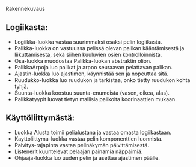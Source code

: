 Rakennekuvaus

## Logiikasta:

* Logiikka-luokka vastaa suurimmaksi osaksi pelin logiikasta. 
* Palikka-luokka on vastuussa pelissä olevan palikan kääntämisestä ja liikuttamisesta, sekä siihen kuuluvien osien kontrolloinnista.
* Osa-luokka muodostaa Palikka-luokan abstraktin olion.
* PalikkaArpoja luo palikat ja arpoo seuraavan pelattavan palikan.
* Ajastin-luokka luo ajastimen, käynnistää sen ja nopeuttaa sitä.
* Ruudukko-luokka luo ruudukon ja tarkistaa, onko tietty ruudukon kohta tyhjä.
* Suunta-luokka koostuu suunta-enumeista (vasen, oikea, alas).
* Palikkatyypit luovat tietyn mallisia palikoita koorinaattien mukaan.

## Käyttöliittymästä:

* Luokka Alusta toimii pelialustana ja vastaa omasta logiikastaan. 
* Kayttoliittyma-luokka vastaa pelin komponenttien luonnista. 
* Paivitys-rajapinta vastaa pelinäkymän päivittämisestä. 
* Listenerit kuuntelevat pelaajan painamia näppäimiä. 
* Ohjaaja-luokka luo uuden pelin ja asettaa ajastimen päälle.

